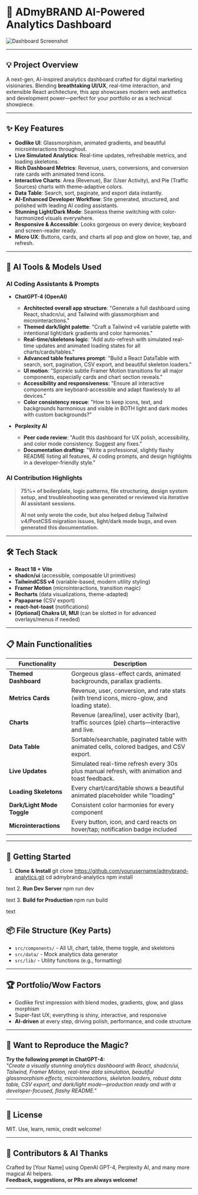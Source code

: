 # 🚀 ADmyBRAND AI-Powered Analytics Dashboard

![Dashboard Screenshot](./dashboard.png) <!-- Add screenshot here if available -->

---

## 💡 Project Overview

A next-gen, AI-inspired analytics dashboard crafted for digital marketing visionaries. Blending **breathtaking UI/UX**, real-time interaction, and extensible React architecture, this app showcases modern web aesthetics and development power—perfect for your portfolio or as a technical showpiece.

---

## ✨ Key Features

- **Godlike UI**: Glassmorphism, animated gradients, and beautiful microinteractions throughout.
- **Live Simulated Analytics**: Real-time updates, refreshable metrics, and loading skeletons.
- **Rich Dashboard Metrics**: Revenue, users, conversions, and conversion rate cards with animated trend icons.
- **Interactive Charts**: Area (Revenue), Bar (User Activity), and Pie (Traffic Sources) charts with theme-adaptive colors.
- **Data Table**: Search, sort, paginate, and export data instantly.
- **AI-Enhanced Developer Workflow**: Site generated, structured, and polished with leading AI coding assistants.
- **Stunning Light/Dark Mode**: Seamless theme switching with color-harmonized visuals everywhere.
- **Responsive & Accessible**: Looks gorgeous on every device; keyboard and screen-reader ready.
- **Micro UX**: Buttons, cards, and charts all pop and glow on hover, tap, and refresh.

---

## 🧠 AI Tools & Models Used

### **AI Coding Assistants & Prompts**
- **ChatGPT-4 (OpenAI)**
  - **Architected overall app structure**: "Generate a full dashboard using React, shadcn/ui, and Tailwind with glassmorphism and microinteractions."
  - **Themed dark/light palette**: "Craft a Tailwind v4 variable palette with intentional light/dark gradients and color harmonies."
  - **Real-time/skeletons logic**: "Add auto-refresh with simulated real-time updates and animated loading states for all charts/cards/tables."
  - **Advanced table features prompt**: "Build a React DataTable with search, sort, pagination, CSV export, and beautiful skeleton loaders."
  - **UI motion**: "Sprinkle subtle Framer Motion transitions for all major components, especially cards and chart section reveals."
  - **Accessibility and responsiveness**: "Ensure all interactive components are keyboard-accessible and adapt flawlessly to all devices."
  - **Color consistency rescue**: "How to keep icons, text, and backgrounds harmonious and visible in BOTH light and dark modes with custom backgrounds?"

- **Perplexity AI**
  - **Peer code review**: "Audit this dashboard for UX polish, accessibility, and color mode consistency. Suggest any fixes."
  - **Documentation drafting**: "Write a professional, slightly flashy README listing all features, AI coding prompts, and design highlights in a developer-friendly style."

### AI Contribution Highlights

> **75%+ of boilerplate, logic patterns, file structuring, design system setup, and troubleshooting was generated or reviewed via iterative AI assistant sessions.**
>
> **AI not only wrote the code, but also helped debug Tailwind v4/PostCSS migration issues, light/dark mode bugs, and even generated this documentation.**

---

## 🛠️ Tech Stack

- **React 18 + Vite**
- **shadcn/ui** (accessible, composable UI primitives)
- **TailwindCSS v4** (variable-based, modern utility styling)
- **Framer Motion** (microinteractions, transition magic)
- **Recharts** (data visualizations, theme-adapted)
- **Papaparse** (CSV export)
- **react-hot-toast** (notifications)
- **[Optional] Chakra UI, MUI** (can be slotted in for advanced overlays/menus if needed)

---

## 📋 Main Functionalities

| Functionality                     | Description                                                                                   |
|-----------------------------------|----------------------------------------------------------------------------------------------|
| **Themed Dashboard**              | Gorgeous glass-effect cards, animated backgrounds, parallax gradients.                        |
| **Metrics Cards**                 | Revenue, user, conversion, and rate stats (with trend icons, micro-glow, and loading state). |
| **Charts**                        | Revenue (area/line), user activity (bar), traffic sources (pie) charts—interactive and live. |
| **Data Table**                    | Sortable/searchable, paginated table with animated cells, colored badges, and CSV export.     |
| **Live Updates**                  | Simulated real-time refresh every 30s plus manual refresh, with animation and toast feedback. |
| **Loading Skeletons**             | Every chart/card/table shows a beautiful animated placeholder while "loading"                 |
| **Dark/Light Mode Toggle**        | Consistent color harmonies for every component                                               |
| **Microinteractions**             | Every button, icon, and card reacts on hover/tap; notification badge included                |

---

## 🚀 Getting Started

1. **Clone & Install**
git clone https://github.com/yourusername/admybrand-analytics.git
cd admybrand-analytics
npm install

text
2. **Run Dev Server**
npm run dev

text
3. **Build for Production**
npm run build

text

## 📦 File Structure (Key Parts)

- `src/components/` - All UI, chart, table, theme toggle, and skeletons
- `src/data/` - Mock analytics data generator
- `src/lib/` - Utility functions (e.g., formatting)

---

## 🏆 Portfolio/Wow Factors

- Godlike first impression with blend modes, gradients, glow, and glass morphism
- Super-fast UX; everything is shiny, interactive, and responsive
- **AI-driven** at every step, driving polish, performance, and code structure

---

## 🤖 Want to Reproduce the Magic?

**Try the following prompt in ChatGPT-4:**  
*"Create a visually stunning analytics dashboard with React, shadcn/ui, Tailwind, Framer Motion, real-time data simulation, beautiful glassmorphism effects, microinteractions, skeleton loaders, robust data table, CSV export, and dark/light mode—production ready and with a developer-focused, flashy README."*

---

## 📄 License

MIT. Use, learn, remix, credit welcome!

---

## 💬 Contributors & AI Thanks

Crafted by [Your Name] using OpenAI GPT-4, Perplexity AI, and many more magical AI helpers.  
**Feedback, suggestions, or PRs are always welcome!**

---
